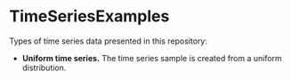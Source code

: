 # TimeSeriesExamples

Types of time series data presented in this repository:

- **Uniform time series.** The time series sample is created from a uniform distribution. 
